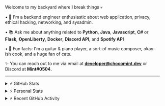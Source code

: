 Welcome to my backyard where I break things 💀

• 👾 I'm a backend engineer enthusiastic about web application, privacy, ethical hacking, networking, and sysadmin.

• 📚 Ask me about anything related to **Python**, **Java**, **Javascript**, **C#** or **Flask**, **OpenLiberty**, **Docker**, **Discord API**, and **Spotify API**

• 🍛 Fun facts: I'm a guitar & piano player, a sort-of music composer, okay-ish cook, and a huge fan of cats.

✨ You can reach out to me via email at **developer@chocomint.dev** or Discord at **Mint#0504**.

---

<details>
    <summary>⚡ GitHub Stats</summary>

<img height="150px" align="center" alt="Mint's GitHub Stats" src="https://github-readme-stats-lunarmint.vercel.app/api?username=lunarmint&count_private=true&show_icons=true&hide_title=true&hide_border=true&title_color=00ffdf&icon_color=00ffdf&text_color=141823&bg_color=0,4158d0,c850c0,ffcc70&include_all_commits=false"/>

<img height="150px" align="center" alt="Mint's Most Used Languages" src="https://github-readme-stats-lunarmint.vercel.app/api/top-langs/?username=lunarmint&hide_title=true&hide_border=true&langs_count=8&layout=compact&title_color=141823&bg_color=0,ffcc70,c850c0,4158d0"/>

</details>

<details>
    <summary>⚡ Personal Stats</summary>

<!--START_SECTION:waka-->
![Code Time](http://img.shields.io/badge/Code%20Time-0-blue)

![Profile Views](http://img.shields.io/badge/Profile%20Views-0-blue)

![Lines of code](https://img.shields.io/badge/From%20Hello%20World%20I%27ve%20Written-15%20Thousand%20lines%20of%20code-blue)

**I'm a Night 🦉** 

```text
🌞 Morning    122 commits    █████░░░░░░░░░░░░░░░░░░░░   22.72% 
🌆 Daytime    117 commits    █████░░░░░░░░░░░░░░░░░░░░   21.79% 
🌃 Evening    163 commits    ███████░░░░░░░░░░░░░░░░░░   30.35% 
🌙 Night      135 commits    ██████░░░░░░░░░░░░░░░░░░░   25.14%

```
📅 **I'm Most Productive on Friday** 

```text
Monday       58 commits     ██░░░░░░░░░░░░░░░░░░░░░░░   10.8% 
Tuesday      91 commits     ████░░░░░░░░░░░░░░░░░░░░░   16.95% 
Wednesday    71 commits     ███░░░░░░░░░░░░░░░░░░░░░░   13.22% 
Thursday     83 commits     ███░░░░░░░░░░░░░░░░░░░░░░   15.46% 
Friday       116 commits    █████░░░░░░░░░░░░░░░░░░░░   21.6% 
Saturday     49 commits     ██░░░░░░░░░░░░░░░░░░░░░░░   9.12% 
Sunday       69 commits     ███░░░░░░░░░░░░░░░░░░░░░░   12.85%

```


📊 **This Week I Spent My Time On** 

```text
💬 Programming Languages: 
Java                     2 hrs 25 mins       ███████████████░░░░░░░░░░   59.61% 
Python                   1 hr 35 mins        █████████░░░░░░░░░░░░░░░░   39.07% 
C#                       2 mins              ░░░░░░░░░░░░░░░░░░░░░░░░░   0.91% 
XML                      0 secs              ░░░░░░░░░░░░░░░░░░░░░░░░░   0.3% 
Markdown                 0 secs              ░░░░░░░░░░░░░░░░░░░░░░░░░   0.1%

🔥 Editors: 
IntelliJ                 2 hrs 26 mins       ███████████████░░░░░░░░░░   59.92% 
PyCharm                  1 hr 35 mins        █████████░░░░░░░░░░░░░░░░   39.17% 
Rider                    2 mins              ░░░░░░░░░░░░░░░░░░░░░░░░░   0.91%

🐱‍💻 Projects: 
course-manager-microservi2 hrs 19 mins       ██████████████░░░░░░░░░░░   56.96% 
Family-Tree              1 hr 35 mins        █████████░░░░░░░░░░░░░░░░   39.17% 
CSC480-22S               7 mins              ░░░░░░░░░░░░░░░░░░░░░░░░░   2.96% 
project2                 2 mins              ░░░░░░░░░░░░░░░░░░░░░░░░░   0.91%

💻 Operating System: 
Windows                  4 hrs 4 mins        █████████████████████████   100.0%

```

**I Mostly Code in Python** 

```text
Python                   7 repos             ██████░░░░░░░░░░░░░░░░░░░   26.92% 
C                        5 repos             ████░░░░░░░░░░░░░░░░░░░░░   19.23% 
Java                     5 repos             ████░░░░░░░░░░░░░░░░░░░░░   19.23% 
JavaScript               3 repos             ███░░░░░░░░░░░░░░░░░░░░░░   11.54% 
Clojure                  2 repos             ██░░░░░░░░░░░░░░░░░░░░░░░   7.69%

```



 Last Updated on 10/05/2022 18:37:13 UTC
<!--END_SECTION:waka-->

</details>

<details>
    <summary>⚡ Recent GitHub Activity</summary>

<!--START_SECTION:activity-->
1. 🎉 Merged PR [#250](https://github.com/tenbergen/CSC480-22S/pull/250) in [tenbergen/CSC480-22S](https://github.com/tenbergen/CSC480-22S)
2. 🎉 Merged PR [#248](https://github.com/tenbergen/CSC480-22S/pull/248) in [tenbergen/CSC480-22S](https://github.com/tenbergen/CSC480-22S)
3. 🎉 Merged PR [#249](https://github.com/tenbergen/CSC480-22S/pull/249) in [tenbergen/CSC480-22S](https://github.com/tenbergen/CSC480-22S)
4. ❌ Closed PR [#23](https://github.com/tmkhang1999/Family-Tree/pull/23) in [tmkhang1999/Family-Tree](https://github.com/tmkhang1999/Family-Tree)
5. 💪 Opened PR [#23](https://github.com/tmkhang1999/Family-Tree/pull/23) in [tmkhang1999/Family-Tree](https://github.com/tmkhang1999/Family-Tree)
<!--END_SECTION:activity-->

</details>
